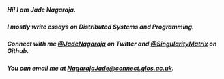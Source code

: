 ##### Hi! I am Jade Nagaraja.

##### I mostly write essays on Distributed Systems and Programming.

##### Connect with me [@JadeNagaraja](https://twitter.com/JadeNagaraja) on Twitter and [@SingularityMatrix](https://github.com/SingularityMatrix) on Github.

##### You can email me at [NagarajaJade@connect.glos.ac.uk](mailto:nagarajajade@connect.glos.ac.uk?Subject=Hello).

##### 



